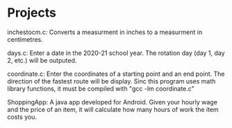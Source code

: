 # Projects
inchestocm.c: Converts a measurment in inches to a measurment in centimetres.

days.c: Enter a date in the 2020-21 school year. The rotation day (day 1, day 2, etc.) will be outputed.

coordinate.c: Enter the coordinates of a starting point and an end point. The direction of the fastest
route will be display. Sinc this program uses math library functions, it must be compiled with "gcc -lm coordinate.c"

ShoppingApp: A java app developed for Android. Given your hourly wage and the price of an item, it will calculate how many hours of work the item costs you.
